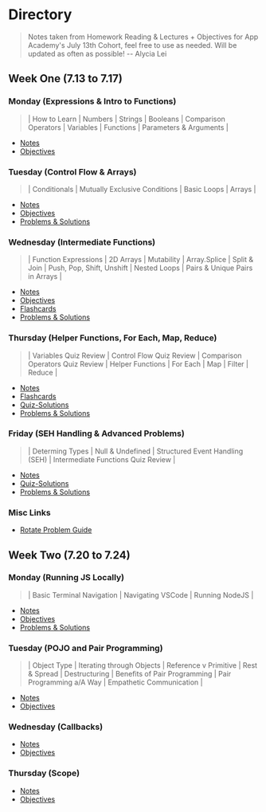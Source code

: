 # **Directory**

> Notes taken from Homework Reading & Lectures + Objectives for App Academy's July 13th Cohort, feel free to use as needed. Will be updated as often as possible!
> -- Alycia Lei

## **Week One** (7.13 to 7.17)

### **Monday** (Expressions & Intro to Functions)

> | How to Learn | Numbers | Strings | Booleans | Comparison Operators | Variables | Functions | Parameters & Arguments |

- [Notes](7.13-7.17/Monday/Notes.md)
- [Objectives](7.13-7.17/Monday/Objectives.md)

### **Tuesday** (Control Flow & Arrays)

> | Conditionals | Mutually Exclusive Conditions | Basic Loops | Arrays |

- [Notes](7.13-7.17/Tuesday/Notes.md)
- [Objectives](7.13-7.17/Tuesday/Objectives.md)
- [Problems & Solutions](7.13-7.17/Tuesday/Problem-Solutions.md)

### **Wednesday** (Intermediate Functions)

> | Function Expressions | 2D Arrays | Mutability | Array.Splice | Split & Join | Push, Pop, Shift, Unshift | Nested Loops | Pairs & Unique Pairs in Arrays |

- [Notes](7.13-7.17/Wednesday/Notes.md)
- [Objectives](7.13-7.17/Wednesday/Objectives.md)
- [Flashcards](7.13-7.17/Wednesday/Flashcards.md)
- [Problems & Solutions](7.13-7.17/Wednesday/Problem-Solutions.md)

### **Thursday** (Helper Functions, For Each, Map, Reduce)

> | Variables Quiz Review | Control Flow Quiz Review | Comparison Operators Quiz Review | Helper Functions | For Each | Map | Filter | Reduce |

- [Notes](7.13-7.17/Thursday/Notes.md)
- [Flashcards](7.13-7.17/Thursday/Flashcards.md)
- [Quiz-Solutions](7.13-7.17/Thursday/Quiz-Solutions.md)
- [Problems & Solutions](7.13-7.17/Thursday/Problem-Solutions.md)

### **Friday** (SEH Handling & Advanced Problems)

> | Determing Types | Null & Undefined | Structured Event Handling (SEH) | Intermediate Functions Quiz Review |

- [Notes](7.13-7.17/Friday/Notes.md)
- [Quiz-Solutions](7.13-7.17/Friday/Quiz-Solutions.md)
- [Problems & Solutions](7.13-7.17/Friday/Friday-Problems.md)

### **Misc Links**

- [Rotate Problem Guide](7.13-7.17/Misc/Rotate-Guide.md)

## **Week Two** (7.20 to 7.24)

### **Monday** (Running JS Locally)

> | Basic Terminal Navigation | Navigating VSCode | Running NodeJS |

- [Notes](7.20-7.24/Monday/Notes.md)
- [Objectives](7.20-7.24/Monday/Objectives.md)
- [Problems & Solutions](7.20-7.24/Monday/Problem-Set.md)

### **Tuesday** (POJO and Pair Programming)

> | Object Type | Iterating through Objects | Reference v Primitive | Rest & Spread | Destructuring | Benefits of Pair Programming | Pair Programming a/A Way | Empathetic Communication |

- [Notes](7.20-7.24/Tuesday/Notes.md)
- [Objectives](7.20-7.24/Tuesday/Objectives.md)

### **Wednesday** (Callbacks)

>

- [Notes](7.20-7.24/Wednesday/Notes.md)
- [Objectives](7.20-7.24/Wednesday/Objectives.md)

### **Thursday** (Scope)

- [Notes](7.20-7.24/Thursday/Notes.md)
- [Objectives](7.20-7.24/Thursday/Objectives.md)
